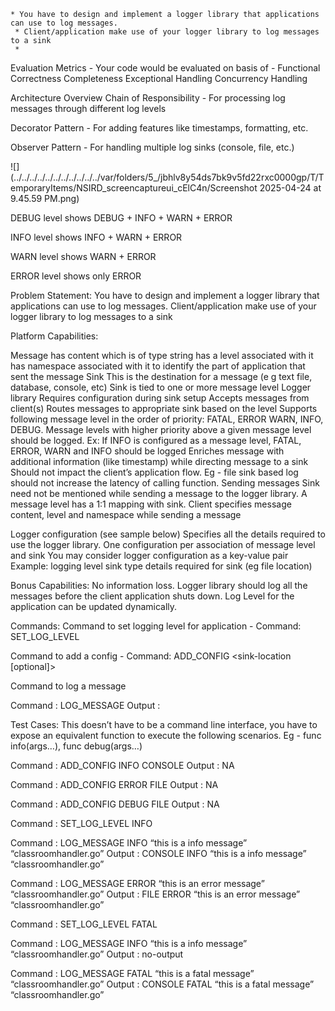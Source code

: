 
    * You have to design and implement a logger library that applications can use to log messages.
     * Client/application make use of your logger library to log messages to a sink
     *
Evaluation Metrics -
Your code would be evaluated on basis of -
Functional Correctness
Completeness
Exceptional Handling
Concurrency Handling




Architecture Overview
Chain of Responsibility - For processing log messages through different log levels

Decorator Pattern - For adding features like timestamps, formatting, etc.

Observer Pattern - For handling multiple log sinks (console, file, etc.)



![](../../../../../../../../../../../var/folders/5_/jbhlv8y54ds7bk9v5fd22rxc0000gp/T/TemporaryItems/NSIRD_screencaptureui_cElC4n/Screenshot 2025-04-24 at 9.45.59 PM.png)





DEBUG level shows DEBUG + INFO + WARN + ERROR

INFO level shows INFO + WARN + ERROR

WARN level shows WARN + ERROR

ERROR level shows only ERROR


Problem Statement:
You have to design and implement a logger library that applications can use to log messages.
Client/application make use of your logger library to log messages to a sink


Platform Capabilities:

Message
has content which is of type string
has a level associated with it
has namespace associated with it to identify the part of application that sent the message
Sink
This is the destination for a message (e g text file, database, console, etc)
Sink is tied to one or more message level
Logger library
Requires configuration during sink setup
Accepts messages from client(s)
Routes messages to appropriate sink based on the level
Supports following message level in the order of priority: FATAL, ERROR WARN, INFO, DEBUG.
Message levels with higher priority above a given message level should be logged.
Ex: If INFO is configured as a message level, FATAL, ERROR, WARN and INFO should be logged
Enriches message with additional information (like timestamp) while directing message to a sink
Should not impact the client’s application flow. Eg - file sink based log should not increase the latency of calling function.
Sending messages
Sink need not be mentioned while sending a message to the logger library.
A message level has a 1:1 mapping with sink.
Client specifies message content, level and namespace while sending a message


Logger configuration (see sample below)
Specifies all the details required to use the logger library.
One configuration per association of message level and sink
You may consider logger configuration as a key-value pair
Example:
logging level
sink type
details required for sink (eg file location)


Bonus Capabilities:
No information loss. Logger library should log all the messages before the client application shuts down.
Log Level for the application can be updated dynamically.





Commands:
Command to set logging level for application -
Command: SET_LOG_LEVEL <log-level>


Command to add a config -
Command: ADD_CONFIG <log-level> <sink-type> <sink-location [optional]>


Command to log a message


Command : LOG_MESSAGE <log-level> <message> <namespace>
Output : <sink-type> <level> <timestamp> <message> <namespace>





Test Cases:
This doesn’t have to be a command line interface, you have to expose an equivalent function to execute the following scenarios. Eg - func info(args…), func debug(args…)


Command : ADD_CONFIG  INFO CONSOLE
Output : NA

Command : ADD_CONFIG ERROR FILE
Output : NA


Command : ADD_CONFIG DEBUG FILE
Output : NA

Command : SET_LOG_LEVEL INFO



Command : LOG_MESSAGE INFO “this is a info message” “classroomhandler.go”
Output :
CONSOLE INFO “this is a info message” “classroomhandler.go”

Command : LOG_MESSAGE ERROR “this is an error message” “classroomhandler.go”
Output : FILE ERROR “this is an error message” “classroomhandler.go”


Command : SET_LOG_LEVEL FATAL


Command : LOG_MESSAGE INFO “this is a info message” “classroomhandler.go”
Output : no-output

Command : LOG_MESSAGE FATAL “this is a fatal message” “classroomhandler.go”
Output : CONSOLE FATAL “this is a fatal message” “classroomhandler.go”
